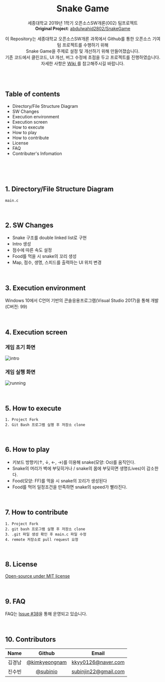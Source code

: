 <div align="center">
  <h1 align="center">Snake Game</h1>
  <p align="center">
    세종대학교 2019년 1학기 오픈소스SW개론(002) 팀프로젝트  
    <br><b>Original Project</b>: <a href=https://github.com/abdulwahid2802/SnakeGame> abdulwahid2802/SnakeGame </a>
  </p>
  <p align="center">
    이 Repository는 세종대학교 오픈소스SW개론 과목에서 Github를 통한 오픈소스 기여 텀 프로젝트를 수행하기 위해<br>
    Snake Game을 주제로 설정 및 개선하기 위해 만들어졌습니다.<br>
기존 코드에서 클린코드, UI 개선, 버그 수정에 초점을 두고 프로젝트를 진행하였습니다.<br>
자세한 사항은 <a href=https://github.com/kimkyeongnam/OSS-SnakeGame/wiki> Wiki </a>를 참고해주시길 바랍니다.<br>
  </p>
</div>


<br><br>


## Table of contents
* Directory/File Structure Diagram
* SW Changes
* Execution environment
* Execution screen
* How to execute
* How to play
* How to contribute
* License
* FAQ
* Contributer's Infomation

<br><br><br>

## 1. Directory/File Structure Diagram
```
main.c
```
<br>

## 2. SW Changes
* Snake 구조를 double linked list로 구현
* Intro 생성
* 점수에 따른 속도 설정
* Food를 먹을 시 snake의 꼬리 생성
* Map, 점수, 생명, 스피드를 출력하는 UI 위치 변경

<br>

## 3. Execution environment  
Windows 10에서 C언어 기반의 콘솔응용프로그램(Visual Studio 2017)을 통해 개발 (C버전: 99)

<br>

## 4. Execution screen
### 게임 초기 화면
![intro](https://user-images.githubusercontent.com/38516906/58689640-846ada00-83c2-11e9-8e59-0a1366d41475.PNG)

### 게임 실행 화면
![running](https://user-images.githubusercontent.com/38516906/58689674-a4020280-83c2-11e9-9dfb-4c2bba9fe02c.png)


<br>

## 5. How to execute
    1. Project Fork
    2. Git Bash 프로그램 실행 후 저장소 clone

<br>

## 6. How to play
* 키보드 방향키(↑, ↓, ←, →)를 이용해 snake(모양: Oo)를 움직인다.<br>
* Snake의 머리가 벽에 부딪히거나 / snake의 몸에 부딪히면 생명(Lives)이 감소한다.<br>
* Food(모양: FF)를 먹을 시 snake의 꼬리가 생성된다<br>
* Food를 먹어 일정조건을 만족하면 snake의 speed가 빨라진다.

<br>

## 7. How to contribute
    1. Project Fork
    2. git bash 프로그램 실행 후 저장소 clone
    3. .git 파일 생성 확인 후 main.c 파일 수정
    4. remote 저장소로 pull request 요청

<br>

## 8. License
[Open-source under MIT license](https://tldrlegal.com/license/mit-license)


<br>

## 9. FAQ
FAQ는 [Issue #38](https://github.com/kimkyeongnam/OSS-SnakeGame/issues/38)을 통해 운영되고 있습니다.

<br>

## 10. Contributors
|Name|Github|Email|
|:--:|:--:|:--:|
|김경남|[@kimkyeongnam](https://github.com/kimkyeongnam)|kkyy0126@naver.com|
|진수빈|[@subinio](https://github.com/subinio)|subinjin22@gmail.com|

